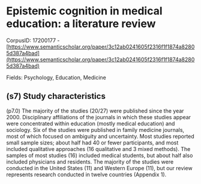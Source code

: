 # Epistemic cognition in medical education: a literature review

CorpusID: 17200177 - [https://www.semanticscholar.org/paper/3c12ab0241605f2316f1f1874a82805d387a4bad](https://www.semanticscholar.org/paper/3c12ab0241605f2316f1f1874a82805d387a4bad)

Fields: Psychology, Education, Medicine

## (s7) Study characteristics
(p7.0) The majority of the studies (20/27) were published since the year 2000. Disciplinary affiliations of the journals in which these studies appear were concentrated within education (mostly medical education) and sociology. Six of the studies were published in family medicine journals, most of which focused on ambiguity and uncertainty. Most studies reported small sample sizes; about half had 40 or fewer participants, and most included qualitative approaches (16 qualitative and 3 mixed methods). The samples of most studies (16) included medical students, but about half also included physicians and residents. The majority of the studies were conducted in the United States (11) and Western Europe (11), but our review represents research conducted in twelve countries (Appendix 1).
